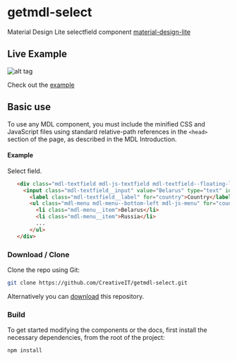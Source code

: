     
# getmdl-select
Material Design Lite selectfield component [material-design-lite](https://github.com/google/material-design-lite)

## Live Example

![alt tag](https://raw.github.com/franckevva/getmdl-select/gh-pages/lib/index_mdl/select_mdl.gif)

Check out the [example](http://franckevva.github.io/getmdl-select/)

## Basic use
To use any MDL component, you must include the minified CSS and JavaScript files using standard relative-path references in the `<head>` section of the page, as described in the MDL Introduction.

#### Example

Select field.
 ```html
    <div class="mdl-textfield mdl-js-textfield mdl-textfield--floating-label creative-dropdown">
      <input class="mdl-textfield__input" value="Belarus" type="text" id="country" readonly tabIndex="-1" />
        <label class="mdl-textfield__label" for="country">Country</label>
        <ul class="mdl-menu mdl-menu--bottom-left mdl-js-menu" for="country">
          <li class="mdl-menu__item">Belarus</li>
          <li class="mdl-menu__item">Russia</li>
          ...
        </ul>
    </div>
 ```
    
### Download / Clone

Clone the repo using Git:

```bash
git clone https://github.com/CreativeIT/getmdl-select.git
```

Alternatively you can [download](https://github.com/CreativeIT/getmdl-select/archive/master.zip)
this repository.

### Build

To get started modifying the components or the docs, first install the necessary
dependencies, from the root of the project:

```bash
npm install 
```